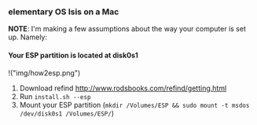 ### elementary OS Isis on a Mac

**NOTE**: I'm making a few assumptions about the way your computer is set up. Namely:

#### Your ESP partition is located at disk0s1
!("img/how2esp.png")

1. Download refind http://www.rodsbooks.com/refind/getting.html
2. Run `install.sh --esp`
3. Mount your ESP partition (`mkdir /Volumes/ESP && sudo mount -t msdos /dev/disk0s1 /Volumes/ESP/`)
